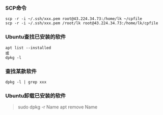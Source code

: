 ### SCP命令
```
scp -r -i ~/.ssh/xxx.pem root@43.224.34.73:/home/lk ~/cpfile
scp -r -i ~/.ssh/xxx.pem /root/lk root@43.224.34.73:/home/lk/cpfile
```
### Ubuntu查找已安装的软件
```
apt list --installed
或
dpkg -l
```
### 查找某款软件
```
dpkg -l | grep xxx
```
### Ubuntu卸载已安装的软件

> sudo dpkg -r Name
> apt remove Name
